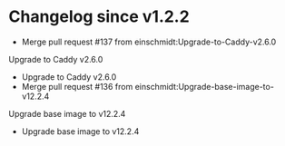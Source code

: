# Changelog since v1.2.2
- Merge pull request #137 from einschmidt:Upgrade-to-Caddy-v2.6.0

Upgrade to Caddy v2.6.0 
- Upgrade to Caddy v2.6.0 
- Merge pull request #136 from einschmidt:Upgrade-base-image-to-v12.2.4

Upgrade base image to v12.2.4 
- Upgrade base image to v12.2.4 
